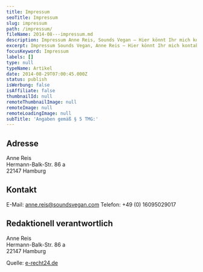 ```yaml
---
title: Impressum
seoTitle: Impressum
slug: impressum
path: /impressum/
fileName: 2014-08---impressum.md
description: Impressum Anne Reis, Sounds Vegan – Hier könnt Ihr mich kontaktieren, wenn Ihr Fragen oder Anregungen zu meiner Seite habt. Sounds Vegan ist ein Blog zu den Themen Veganismus, Musik und Nachhaltigkeit.
excerpt: Impressum Sounds Vegan, Anne Reis – Hier könnt Ihr mich kontaktieren, wenn Ihr Fragen oder Anregungen zu meiner Seite habt. Sounds Vegan ist ein Blog zu den Themen Veganismus, Tierrechte, Klimaschutz und alternative Musik.
focusKeyword: Impressum
labels: []
type: null
typeName: Artikel
date: 2014-08-29T07:00:45.000Z
status: publish
isWerbung: false
isAffiliate: false
thumbnailId: null
remoteThumbnailImage: null
remoteImage: null
remoteLoadingImage: null
subTitle: 'Angaben gemäß § 5 TMG:'
---
```


## Adresse

Anne Reis<br /> Hermann-Balk-Str. 86 a<br /> 22147 Hamburg

## Kontakt

E-Mail: anne.reis@soundsvegan.com
Telefon: +49 (0) 16095029017 

## Redaktionell verantwortlich

Anne Reis<br /> Hermann-Balk-Str. 86 a<br /> 22147 Hamburg

Quelle: [e-recht24.de](https://www.e-recht24.de)
